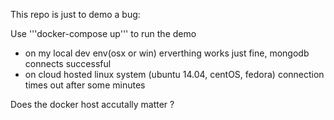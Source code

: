 This repo is just to demo a bug:

Use '''docker-compose up''' to run the demo

- on my local dev env(osx or win) erverthing works just fine, mongodb connects successful 
- on cloud hosted linux system (ubuntu 14.04, centOS, fedora) connection times out after some minutes

Does the docker host accutally matter ?
